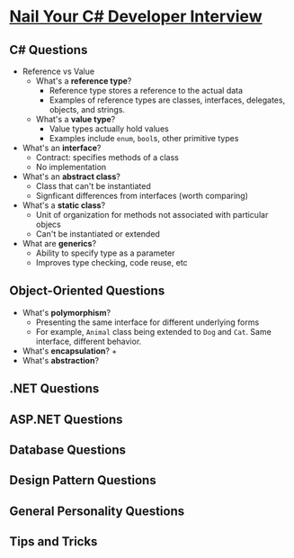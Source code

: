 # [Nail Your C# Developer Interview](https://www.lynda.com/C-tutorials/Overview/604242/634130-4.html)

## C# Questions

+ Reference vs Value
  + What's a **reference type**?
    + Reference type stores a reference to the actual data
    + Examples of reference types are classes, interfaces, delegates, objects, and strings.
  + What's a **value type**?
    + Value types actually hold values
    + Examples include `enum`, `bool`s, other primitive types
+ What's an **interface**?
  + Contract: specifies methods of a class
  + No implementation
+ What's an **abstract class**?
  + Class that can't be instantiated
  + Signficant differences from interfaces (worth comparing)
+ What's a **static class**?
  + Unit of organization for methods not associated with particular objecs
  + Can't be instantiated or extended
+ What are **generics**?
  + Ability to specify type as a parameter
  + Improves type checking, code reuse, etc

## Object-Oriented Questions

+ What's **polymorphism**?
  + Presenting the same interface for different underlying forms
  + For example, `Animal` class being extended to `Dog` and `Cat`. Same interface, different behavior.
+ What's **encapsulation**?
  + 
+ What's **abstraction**?


## .NET Questions

## ASP.NET Questions

## Database Questions

## Design Pattern Questions

## General Personality Questions

## Tips and Tricks


